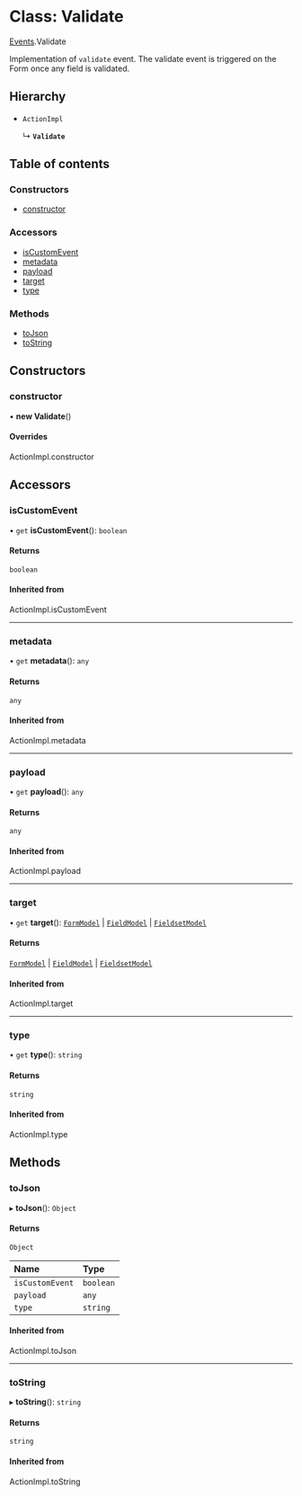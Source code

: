 # Class: Validate

[Events](../modules/Events.md).Validate

Implementation of `validate` event. The validate event is triggered on the Form once any field is validated.

## Hierarchy

- `ActionImpl`

  ↳ **`Validate`**

## Table of contents

### Constructors

- [constructor](Events.Validate.md#constructor)

### Accessors

- [isCustomEvent](Events.Validate.md#iscustomevent)
- [metadata](Events.Validate.md#metadata)
- [payload](Events.Validate.md#payload)
- [target](Events.Validate.md#target)
- [type](Events.Validate.md#type)

### Methods

- [toJson](Events.Validate.md#tojson)
- [toString](Events.Validate.md#tostring)

## Constructors

### constructor

• **new Validate**()

#### Overrides

ActionImpl.constructor

## Accessors

### isCustomEvent

• `get` **isCustomEvent**(): `boolean`

#### Returns

`boolean`

#### Inherited from

ActionImpl.isCustomEvent

___

### metadata

• `get` **metadata**(): `any`

#### Returns

`any`

#### Inherited from

ActionImpl.metadata

___

### payload

• `get` **payload**(): `any`

#### Returns

`any`

#### Inherited from

ActionImpl.payload

___

### target

• `get` **target**(): [`FormModel`](../interfaces/FormModel.FormModel-1.md) \| [`FieldModel`](../interfaces/FormModel.FieldModel.md) \| [`FieldsetModel`](../interfaces/FormModel.FieldsetModel.md)

#### Returns

[`FormModel`](../interfaces/FormModel.FormModel-1.md) \| [`FieldModel`](../interfaces/FormModel.FieldModel.md) \| [`FieldsetModel`](../interfaces/FormModel.FieldsetModel.md)

#### Inherited from

ActionImpl.target

___

### type

• `get` **type**(): `string`

#### Returns

`string`

#### Inherited from

ActionImpl.type

## Methods

### toJson

▸ **toJson**(): `Object`

#### Returns

`Object`

| Name | Type |
| :------ | :------ |
| `isCustomEvent` | `boolean` |
| `payload` | `any` |
| `type` | `string` |

#### Inherited from

ActionImpl.toJson

___

### toString

▸ **toString**(): `string`

#### Returns

`string`

#### Inherited from

ActionImpl.toString
